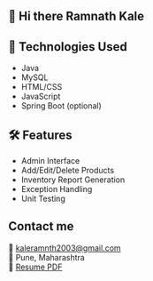 ##  👋 Hi there  Ramnath Kale

## 🚀 Technologies Used
- Java
- MySQL
- HTML/CSS
- JavaScript
- Spring Boot (optional)

## 🛠️ Features
- Admin Interface
- Add/Edit/Delete Products
- Inventory Report Generation
- Exception Handling
- Unit Testing



## Contact me

  
📧 kaleramnth2003@gmail.com  
📍 Pune, Maharashtra  
📄 [Resume PDF](link-to-your-resume-on-Google-Drive-or-another-repo)





